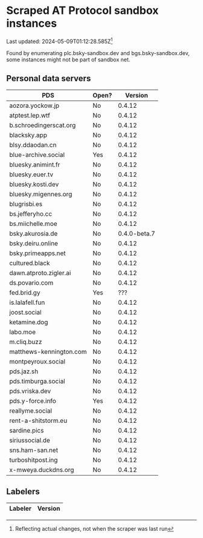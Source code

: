 # Scraped AT Protocol sandbox instances

Last updated: 2024-05-09T01:12:28.585Z[^1]

Found by enumerating plc.bsky-sandbox.dev and bgs.bsky-sandbox.dev, some
instances might not be part of sandbox net.

## Personal data servers

<!-- pds-start -->
| PDS | Open? | Version |
| --- | --- | --- |
| aozora.yockow.jp | No | 0.4.12 |
| atptest.lep.wtf | No | 0.4.12 |
| b.schroedingerscat.org | No | 0.4.12 |
| blacksky.app | No | 0.4.12 |
| blsy.ddaodan.cn | No | 0.4.12 |
| blue-archive.social | Yes | 0.4.12 |
| bluesky.animint.fr | No | 0.4.12 |
| bluesky.euer.tv | No | 0.4.12 |
| bluesky.kosti.dev | No | 0.4.12 |
| bluesky.migennes.org | No | 0.4.12 |
| blugrisbi.es | No | 0.4.12 |
| bs.jefferyho.cc | No | 0.4.12 |
| bs.miichelle.moe | No | 0.4.12 |
| bsky.akurosia.de | No | 0.4.0-beta.7 |
| bsky.deiru.online | No | 0.4.12 |
| bsky.primeapps.net | No | 0.4.12 |
| cultured.black | No | 0.4.12 |
| dawn.atproto.zigler.ai | No | 0.4.12 |
| ds.povario.com | No | 0.4.12 |
| fed.brid.gy | Yes | ??? |
| is.lalafell.fun | No | 0.4.12 |
| joost.social | No | 0.4.12 |
| ketamine.dog | No | 0.4.12 |
| labo.moe | No | 0.4.12 |
| m.cliq.buzz | No | 0.4.12 |
| matthews-kennington.com | No | 0.4.12 |
| montpeyroux.social | No | 0.4.12 |
| pds.jaz.sh | No | 0.4.12 |
| pds.timburga.social | No | 0.4.12 |
| pds.vriska.dev | No | 0.4.12 |
| pds.y-force.info | Yes | 0.4.12 |
| reallyme.social | No | 0.4.12 |
| rent-a-shitstorm.eu | No | 0.4.12 |
| sardine.pics | No | 0.4.12 |
| siriussocial.de | No | 0.4.12 |
| sns.ham-san.net | No | 0.4.12 |
| turboshitpost.ing | No | 0.4.12 |
| x-mweya.duckdns.org | No | 0.4.12 |
<!-- pds-end -->

## Labelers

<!-- labeler-start -->
| Labeler | Version |
| --- | --- |
<!-- labeler-end -->

[^1]: Reflecting actual changes, not when the scraper was last run
